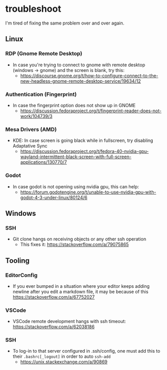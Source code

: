 # troubleshoot
I'm tired of fixing the same problem over and over again. 

## Linux 

### RDP (Gnome Remote Desktop)

- In case you're trying to connect to gnome with remote desktop (windows -> gnome) and the screen is blank, try this:
  - https://discourse.gnome.org/t/how-to-configure-connect-to-the-new-headless-gnome-remote-desktop-service/19634/12

### Authentication (Fingerprint)

- In case the fingerprint option does not show up in GNOME
  - https://discussion.fedoraproject.org/t/fingerprint-reader-does-not-work/104739/3

### Mesa Drivers (AMD)  
- KDE: In case screen is going black while in fullscreen, try disabling Adaptative Sync
  - https://discussion.fedoraproject.org/t/fedora-40-nvidia-gpu-wayland-intermittent-black-screen-with-full-screen-applications/130770/7

### Godot

- In case godot is not opening using nvidia gpu, this can help:
  - https://forum.godotengine.org/t/unable-to-use-nvidia-gpu-with-godot-4-3-under-linux/80124/6

## Windows

### SSH
- Git clone hangs on receiving objects or any other ssh operation
  - This fixes it: https://stackoverflow.com/a/79075865
 
## Tooling

### EditorConfig
- If you ever bumped in a situation where your editor keeps adding newline after you edit a markdown file, it may be because of this https://stackoverflow.com/a/67752027

### VSCode
- VSCode remote development hangs with ssh timeout: https://stackoverflow.com/a/62038186

### SSH
- To log-in to that server configured in .ssh/config, one must add this to their `.bashrc[_logout]` in order to auto `ssh-add`
  - https://unix.stackexchange.com/a/90869
